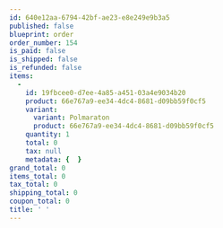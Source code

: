 ```yaml
---
id: 640e12aa-6794-42bf-ae23-e8e249e9b3a5
published: false
blueprint: order
order_number: 154
is_paid: false
is_shipped: false
is_refunded: false
items:
  -
    id: 19fbcee0-d7ee-4a85-a451-03a4e9034b20
    product: 66e767a9-ee34-4dc4-8681-d09bb59f0cf5
    variant:
      variant: Polmaraton
      product: 66e767a9-ee34-4dc4-8681-d09bb59f0cf5
    quantity: 1
    total: 0
    tax: null
    metadata: {  }
grand_total: 0
items_total: 0
tax_total: 0
shipping_total: 0
coupon_total: 0
title: ' '
---
```

